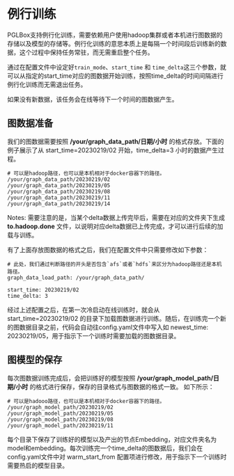 # 例行训练

PGLBox支持例行化训练，需要依赖用户使用hadoop集群或者本机进行图数据的存储以及模型的存储等。例行化训练的意思本质上是每隔一个时间段后训练新的数据，这个过程中保持任务常驻，而无需重启整个任务。

通过在配置文件中设定好`train_mode`、`start_time` 和 `time_delta`这三个参数，就可以从指定的start_time对应的图数据开始训练，按照time_delta的时间间隔进行例行化训练而无需退出任务。

如果没有新数据，该任务会在线等待下一个时间的图数据产生。

## 图数据准备

我们的图数据需要按照 **/your/graph_data_path/日期/小时** 的格式存放。下面的例子展示了从 start_time=20230219/02 开始，time_delta=3 小时的数据产生过程。

``` shell
# 可以是hadoop路径，也可以是本机相对于docker容器下的路径。
/your/graph_data_path/20230219/02
/your/graph_data_path/20230219/05
/your/graph_data_path/20230219/08
/your/graph_data_path/20230219/11
/your/graph_data_path/20230219/14
```

Notes: 需要注意的是，当某个delta数据上传完毕后，需要在对应的文件夹下生成 **to.hadoop.done** 文件，以说明对应delta数据已上传完成，才可以进行后续的加载与训练。

有了上面存放图数据的格式之后，我们在配置文件中只需要修改如下参数：
``` shell
# 此处，我们通过判断路径的开头是否包含`afs`或者`hdfs`来区分为hadoop路径还是本机路径。
graph_data_load_path: /your/graph_data_path/

start_time: 20230219/02
time_delta: 3
```

经过上述配置之后，在第一次冷启动在线训练时，就会从 start_time=20230219/02 的目录下加载图数据进行训练。随后，在训练完一个新的图数据目录之前，代码会自动往config.yaml文件中写入如 newest_time: 20230219/05，用于指示下一个训练时需要加载的图数据目录。

## 图模型的保存

每次图数据训练完成后，会把训练好的模型按照 **/your/graph_model_path/日期/小时** 的格式进行保存，保存的目录格式与图数据的格式一致。 如下所示：
``` shell
# 可以是hadooo路径，也可以是本机相对于docker容器下的路径。
/your/graph_model_path/20230219/02
/your/graph_model_path/20230219/05
/your/graph_model_path/20230219/08
/your/graph_model_path/20230219/11
```

每个目录下保存了训练好的模型以及产出的节点Embedding，对应文件夹名为model和embedding。每次训练完一个time_delta的图数据后，我们会在config.yaml文件中对 warm_start_from 配置项进行修改，用于指示下一个训练时需要热启的模型目录。
